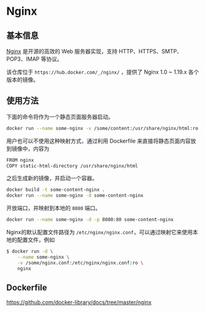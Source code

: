 # Nginx

## 基本信息

[Nginx](https://en.wikipedia.org/wiki/Nginx) 是开源的高效的 Web 服务器实现，支持 HTTP、HTTPS、SMTP、POP3、IMAP 等协议。

该仓库位于 `https://hub.docker.com/_/nginx/` ，提供了 Nginx 1.0 ~ 1.19.x 各个版本的镜像。

## 使用方法

下面的命令将作为一个静态页面服务器启动。

```bash
docker run --name some-nginx -v /some/content:/usr/share/nginx/html:ro -d nginx
```

用户也可以不使用这种映射方式，通过利用 Dockerfile 来直接将静态页面内容放到镜像中，内容为

```bash
FROM nginx
COPY static-html-directory /usr/share/nginx/html
```

之后生成新的镜像，并启动一个容器。

```bash
docker build -t some-content-nginx .
docker run --name some-nginx -d some-content-nginx
```

开放端口，并映射到本地的 `8080` 端口。

```bash
docker run --name some-nginx -d -p 8080:80 some-content-nginx
```

Nginx的默认配置文件路径为 `/etc/nginx/nginx.conf`，可以通过映射它来使用本地的配置文件，例如

```bash
$ docker run -d \
    --name some-nginx \
    -v /some/nginx.conf:/etc/nginx/nginx.conf:ro \
    nginx
```

## Dockerfile

<https://github.com/docker-library/docs/tree/master/nginx>
